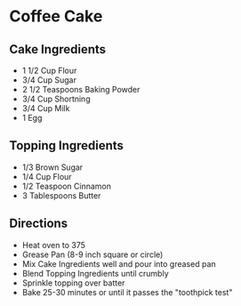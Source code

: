 # Coffee Cake

## Cake Ingredients
- 1 1/2 Cup Flour
- 3/4 Cup Sugar
- 2 1/2 Teaspoons Baking Powder
- 3/4 Cup Shortning
- 3/4 Cup Milk
- 1 Egg

## Topping Ingredients
- 1/3 Brown Sugar
- 1/4 Cup Flour
- 1/2 Teaspoon Cinnamon
- 3 Tablespoons Butter


## Directions
- Heat oven to 375
- Grease Pan (8-9 inch square or circle)
- Mix Cake Ingredients well and pour into greased pan
- Blend Topping Ingredients until crumbly
- Sprinkle topping over batter
- Bake 25-30 minutes or until it passes the "toothpick test"



